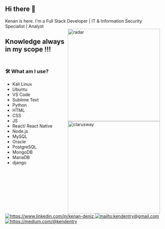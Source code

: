 <!--
**xkendx/xkendx** is a ✨ _special_ ✨ repository because its `README.md` (this file) appears on your GitHub profile. -->

## Hi there 👋
Kenan is here. I'm a Full Stack Developer | IT & Information Security Specialist | Analyst
<br>
<img src="https://github.com/xkendx/xkendx/blob/master/radar.gif" alt="radar" width=300 height=auto align="right">
<img src="https://github.com/xkendx/xkendx/blob/master/clarusway.png" alt="clarusway" width=300 height=auto align="right">

## Knowledge always in my scope !!! <br><br>
### 🛠  What am I use?
<ul>
 <li>Kali Linux</li>
 <li>Ubuntu</li>
 <li>VS Code</li>
 <li>Sublime Text</li>
 <li>Python</li>
 <li>HTML</li>
 <li>CSS</li>
 <li>JS</li>
 <li>React/ React Native</li>
 <li>Node.js</li>
 <li>MySQL</li>
 <li>Oracle</li>
 <li>PostgreSQL</li>
 <li>MongoDB</li>
 <li>MariaDB</li>
 <li>django</li>
 </ul>
<!-- 
<a href="https://stackshare.io/xkendx/personal-stack">
    <img src="http://img.shields.io/badge/tech-stack-0690fa.svg?style=flat" alt="https://stackshare.io/xkendx/personal-stack">
</a>

You may find some experimental and forked projects on my repos, feel free to contribute or using them.
Knowledge should spread! 💪

<a href="https://twitter.com/kenandeniz" target="_blank">
    <img src="https://img.shields.io/badge/%20-twitter-%231DA1F2" alt="https://twitter.com/kenandeniz">
</a> -->
<a href="https://www.linkedin.com/in/kenan-deniz" target="_blank">
    <img src="https://img.shields.io/badge/%20-linkedin-0072b1" alt="https://www.linkedin.com/in/kenan-deniz">
</a>
<!-- <a href="https://www.instagram.com/kenandeniz/" target="_blank">
    <img src="https://img.shields.io/badge/%20-instagram-fbad50" alt="https://www.instagram.com/kenandeniz/">
</a> -->
<a href="mailto:kendentry@gmail.com" target="_blank">
    <img src="https://img.shields.io/badge/%20-gmail-B23121" alt="mailto:kendentry@gmail.com">
</a>
<a href="https://medium.com/@kendentry" target="_blank">
    <img src="https://img.shields.io/badge/%20-medium-black" alt="https://medium.com/@kendentry">
</a>

